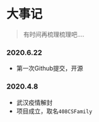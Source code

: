 # 大事记

> 有时间再梳理梳理吧....

### 2020.6.22

- 第一次Github提交，开源

### 2020.4.8

- 武汉疫情解封
- 项目成立，取名`408CSFamily`
